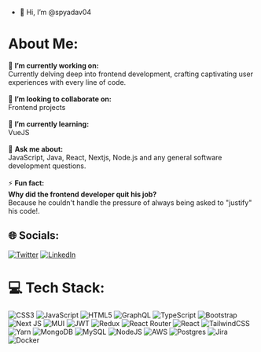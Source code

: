 - 👋 Hi, I’m @spyadav04
#  About Me:
🔭 **I’m currently working on:**  <br> Currently delving deep into frontend development, crafting captivating user experiences with every line of code.<br><br>👯 **I’m looking to collaborate on:**  <br>Frontend projects<br><br>🌱 **I’m currently learning:**  <br>VueJS<br><br>💬 **Ask me about:**  <br>JavaScript, Java,  React, Nextjs, Node.js and any general software development questions.<br><br>⚡ **Fun fact:** <br> **Why did the frontend developer quit his job?** <br>Because he couldn't handle the pressure of always being asked to "justify" his code!.

## 🌐 Socials:
[![Twitter](https://img.shields.io/badge/Twitter-%231DA1F2.svg?logo=Twitter&logoColor=white)](https://twitter.com/spyadav0402) [![LinkedIn](https://img.shields.io/badge/LinkedIn-%230077B5.svg?logo=linkedin&logoColor=white)](https://www.linkedin.com/in/splpu) 

# 💻 Tech Stack:
 ![CSS3](https://img.shields.io/badge/css3-%231572B6.svg?style=for-the-badge&logo=css3&logoColor=white) ![JavaScript](https://img.shields.io/badge/javascript-%23323330.svg?style=for-the-badge&logo=javascript&logoColor=%23F7DF1E) ![HTML5](https://img.shields.io/badge/html5-%23E34F26.svg?style=for-the-badge&logo=html5&logoColor=white) ![GraphQL](https://img.shields.io/badge/-GraphQL-E10098?style=for-the-badge&logo=graphql&logoColor=white) ![TypeScript](https://img.shields.io/badge/typescript-%23007ACC.svg?style=for-the-badge&logo=typescript&logoColor=white) ![Bootstrap](https://img.shields.io/badge/bootstrap-%23563D7C.svg?style=for-the-badge&logo=bootstrap&logoColor=white) ![Next JS](https://img.shields.io/badge/Next-black?style=for-the-badge&logo=next.js&logoColor=white) 
![MUI](https://img.shields.io/badge/MUI-%230081CB.svg?style=for-the-badge&logo=material-ui&logoColor=white)
 ![JWT](https://img.shields.io/badge/JWT-black?style=for-the-badge&logo=JSON%20web%20tokens) ![Redux](https://img.shields.io/badge/redux-%23593d88.svg?style=for-the-badge&logo=redux&logoColor=white) 
 ![React Router](https://img.shields.io/badge/React_Router-CA4245?style=for-the-badge&logo=react-router&logoColor=white)
 ![React](https://img.shields.io/badge/react-%2320232a.svg?style=for-the-badge&logo=react&logoColor=%2361DAFB) 
![TailwindCSS](https://img.shields.io/badge/tailwindcss-%2338B2AC.svg?style=for-the-badge&logo=tailwind-css&logoColor=white)
 ![Yarn](https://img.shields.io/badge/yarn-%232C8EBB.svg?style=for-the-badge&logo=yarn&logoColor=white)
 ![MongoDB](https://img.shields.io/badge/MongoDB-%234ea94b.svg?style=for-the-badge&logo=mongodb&logoColor=white)
 ![MySQL](https://img.shields.io/badge/mysql-%2300f.svg?style=for-the-badge&logo=mysql&logoColor=white) 
![NodeJS](https://img.shields.io/badge/node.js-6DA55F?style=for-the-badge&logo=node.js&logoColor=white) 
![AWS](https://img.shields.io/badge/AWS-%23FF9900.svg?style=for-the-badge&logo=amazon-aws&logoColor=white)
![Postgres](https://img.shields.io/badge/postgres-%23316192.svg?style=for-the-badge&logo=postgresql&logoColor=white)
![Jira](https://img.shields.io/badge/jira-%230A0FFF.svg?style=for-the-badge&logo=jira&logoColor=white) 
![Docker](https://img.shields.io/badge/docker-%230db7ed.svg?style=for-the-badge&logo=docker&logoColor=white)
 
